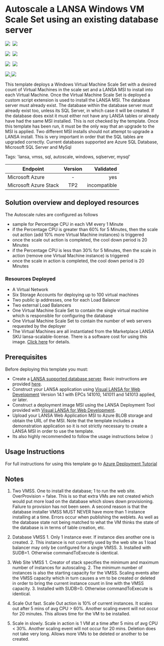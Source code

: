 # Autoscale a LANSA Windows VM Scale Set using an existing database server

<IMG SRC="https://azbotstorage.blob.core.windows.net/badges/lansa-vmss-windows-autoscale-existing-db/PublicLastTestDate.svg" />&nbsp;
<IMG SRC="https://azbotstorage.blob.core.windows.net/badges/lansa-vmss-windows-autoscale-existing-db/PublicDeployment.svg" />&nbsp;

<IMG SRC="https://azbotstorage.blob.core.windows.net/badges/lansa-vmss-windows-autoscale-existing-db/FairfaxLastTestDate.svg" />&nbsp;
<IMG SRC="https://azbotstorage.blob.core.windows.net/badges/lansa-vmss-windows-autoscale-existing-db/FairfaxDeployment.svg" />&nbsp;

<IMG SRC="https://azbotstorage.blob.core.windows.net/badges/lansa-vmss-windows-autoscale-existing-db/BestPracticeResult.svg" />&nbsp;
<IMG SRC="https://azbotstorage.blob.core.windows.net/badges/lansa-vmss-windows-autoscale-existing-db/CredScanResult.svg" />&nbsp;

<a href="https://portal.azure.com/#create/Microsoft.Template/uri/https%3A%2F%2Fraw.githubusercontent.com%2FAzure%2Fazure-quickstart-templates%2Fmaster%2Flansa-vmss-windows-autoscale-existing-db%2Fazuredeploy.json" target="_blank">
    <img src="http://azuredeploy.net/deploybutton.png"/>
</a>
<a href="http://armviz.io/#/?load=https%3A%2F%2Fraw.githubusercontent.com%2FAzure%2Fazure-quickstart-templates%2Fmaster%2Flansa-vmss-windows-autoscale-existing-db%2Fazuredeploy.json" target="_blank">
    <img src="http://armviz.io/visualizebutton.png"/>
</a>

This template deploys a Windows Virtual Machine Scale Set with a desired count of Virtual Machines in the scale set and a LANSA MSI to install into each Virtual Machine. Once the Virtual Machine Scale Set is deployed a custom script extension is used to install the LANSA MSI. The database server must already exist. The database within the database server must already exist too, unless its SQL Server, in which case it will be created. If the database does exist it must either not have any LANSA tables or already have had the same MSI installed. This is not checked by the template. Once this template has been run, it must be the only way that an upgrade to the MSI is applied. Two different MSI installs should not attempt to upgrade a LANSA install. This is very important in order that the SQL tables are upgraded correctly. Current databases supported are Azure SQL Database, Microsoft SQL Server and MySql

Tags: 'lansa, vmss, sql, autoscale, windows, sqlserver, mysql'

| Endpoint        | Version           | Validated  |
| ------------- |:-------------:| -----:|
| Microsoft Azure      | - | yes |
| Microsoft Azure Stack      | TP2      |  incompatible |

## Solution overview and deployed resources

The Autoscale rules are configured as follows
- sample for Percentage CPU in each VM every 1 Minute
- if the Percentage CPU is greater than 60% for 5 Minutes, then the scale out action (add 10% more Virtual Machine instances) is triggered
- once the scale out action is completed, the cool down period is 20 Minutes
- if the Percentage CPU is less than 30% for 5 Minutes, then the scale in action (remove one Virtual Machine instance) is triggered
- once the scale in action is completed, the cool down period is 20 Minutes

### Resources Deployed
+	A Virtual Network
+	Six Storage Accounts for deploying up to 100 virtual machines
+	Two public ip addresses, one for each Load Balancer
+	Two external Load Balancers
+	One Virtual Machine Scale Set to contain the single virtual machine which is responsible for configuring the database
+	One Virtual Machine Scale Set to contain the number of web servers requested by the deployer
+	The Virtual Machines are all instantiated from the Marketplace LANSA SKU lansa-scalable-license. There is a software cost for using this image. [Click here](https://azure.microsoft.com/en-us/marketplace/partners/lansa/lansa-scalable-license/) for details.

## Prerequisites

Before deploying this template you must:
- Create a [LANSA supported database server](http://www.lansa.com/support/supportedversions.htm#platforms). Basic instructions are provided [here](http://docs.lansa.com/14/EN/lansa041/Content/lansa/L4WInsb4_0230.htm).
- Construct your LANSA application using [Visual LANSA for Web Development](https://azure.microsoft.com/en-us/marketplace/partners/lansa/visuallansa/) Version 14.1 with EPCs 141010, 141011 and 141013 applied, or later.
- Construct a deployment image MSI using the LANSA Deployment Tool provided with [Visual LANSA for Web Development](https://azure.microsoft.com/en-us/marketplace/partners/lansa/visuallansa/).
- Upload your LANSA Web Application MSI to Azure BLOB storage and obtain the URL of the MSI. Note that the template includes a demonstration application so it is not strictly necessary to create a LANSA MSI in order to use the template.
- Its also highly recommended to follow the usage instructions below :)

## Usage Instructions

For full instructions for using this template go to [Azure Deployment Tutorial](http://docs.lansa.com/14/en/lansa022/index.htm#lansa/vldtoolct_0250.htm#_Toc461606162%3FTocPath%3DLANSA%2520Application%2520Deployment%2520Tool|Cloud%2520Tutorials|Microsoft%2520Azure%2520Tutorial|_____0)


## Notes

1. Two VMSS. One to install the database; 1 to run the web site. OverProvision = false. This is so that extra VMs are not created which would put more load on the database which slows down provisioning. Failure to provision has not been seen. A second reason is that the database installer VMSS MUST NEVER have more than 1 instance installing at a time. Errors occur when publishing the weblets. As well as the database state not being matched to what the VM thinks the state of the database is in terms of table creation, etc.
  1. Database VMSS
	1. Only 1 instance ever. If instance dies another one is created.
	2. This instance is not currently used by the web site as 1 load balancer may only be configured for a single VMSS.
	3. Installed with SUDB=1. Otherwise commandToExecute is identical.
  2. Web Site VMSS
	1. Creator of stack specifies the minimum and maximum number of instances for autoscaling.
	2. The minimum number of instances is also the starting capacity for the VMSS. Scaling events alter the VMSS capacity which in turn causes a vm to be created or deleted in order to bring the current instance count in line with the VMSS capacity.
	3. Installed with SUDB=0. Otherwise commandToExecute is identical.

2. Scale Out fast. Scale Out action is 10% of current instances. It scales out after 5 mins of avg CPU > 60%. Another scaling event will not occur for 20 minutes. This allows time for the VM to be installed.

3. Scale in slowly. Scale in action is 1 VM at a time after 5 mins of avg CPU < 30%. Another scaling event will not occur for 20 mins. Deletion does not take very long. Allows more VMs to be deleted or another to be created.

